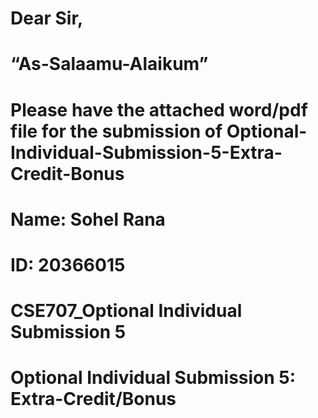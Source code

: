 # Dear Sir,

# “As-Salaamu-Alaikum”

# Please have the attached word/pdf file for the submission of Optional-Individual-Submission-5-Extra-Credit-Bonus

# Name: Sohel Rana

# ID: 20366015

# CSE707_Optional Individual Submission 5

# Optional Individual Submission 5: Extra-Credit/Bonus
